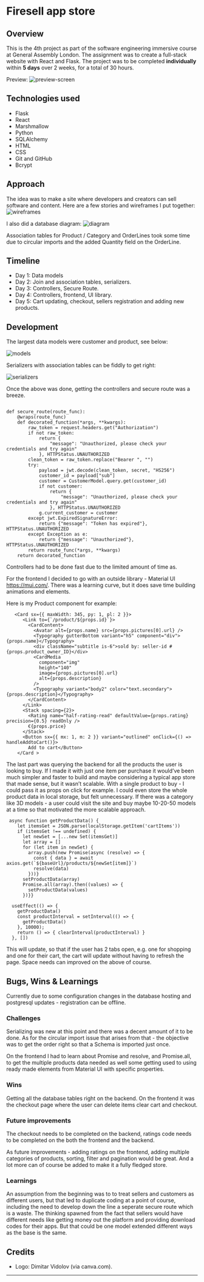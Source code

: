 # Firesell app store

## Overview

This is the 4th project as part of the software engineering immersive course at General Assembly London.
The assignment was to create a full-stack website with React and Flask.
The project was to be completed **individually** within **5 days** over 2 weeks, for a total of 30 hours.

Preview: ![preview-screen](./readme_assets/preview-screen.png)
## Technologies used 

- Flask
- React
- Marshmallow
- Python
- SQLAlchemy
- HTML
- CSS
- Git and GitHub
- Bcrypt

## Approach

The idea was to make a site where developers and creators can sell software and content. Here are a few stories and wireframes I put together: 
![wireframes](./readme_assets/wireframing.png)

I also did a database diagram:
![diagram](./readme_assets/D-diagram.png)

Association tables for Product / Category and OrderLines took some time due to circular imports and the added Quantity field on the OrderLine. 

## Timeline
- Day 1: Data models
- Day 2: Join and association tables, serializers.
- Day 3: Controllers, Secure Route.
- Day 4: Controllers, frontend, UI library.
- Day 5: Cart updating, checkout, sellers registration and adding new products.


## Development

The largest data models were customer and product, see below:

![models](./readme_assets/models.png)

Serializers with association tables can be fiddly to get right:

![serializers](./readme_assets/serializers.png)


Once the above was done, getting the controllers and secure route was a breeze.

```

def secure_route(route_func):
    @wraps(route_func)
    def decorated_function(*args, **kwargs):
        raw_token = request.headers.get("Authorization")
        if not raw_token:
            return {
                "message": "Unauthorized, please check your credentials and try again"
            }, HTTPStatus.UNAUTHORIZED
        clean_token = raw_token.replace("Bearer ", "")
        try:
            payload = jwt.decode(clean_token, secret, "HS256")
            customer_id = payload["sub"]
            customer = CustomerModel.query.get(customer_id)
            if not customer:
                return {
                    "message": "Unauthorized, please check your credentials and try again"
                }, HTTPStatus.UNAUTHORIZED
            g.current_customer = customer
        except jwt.ExpiredSignatureError:
            return {"message": "Token has expired"}, HTTPStatus.UNAUTHORIZED
        except Exception as e:
            return {"message": "Unauthorized"}, HTTPStatus.UNAUTHORIZED
        return route_func(*args, **kwargs)
    return decorated_function
```

Controllers had to be done fast due to the limited amount of time as.


For the frontend I decided to go with an outside library - Material UI  https://mui.com/.
There was a learning curve, but it does save time building animations and elements.


Here is my Product component for example:

```
   <Card sx={{ maxWidth: 345, py: 1, pl: 2 }}>
      <Link to={`/product/${props.id}`}>
        <CardContent>
          <Avatar alt={props.name} src={props.pictures[0].url} />
          <Typography gutterBottom variant="h5" component="div">{props.name}</Typography>
          <div className="subtitle is-6">sold by: seller-id #{props.product_owner_ID}</div>
          <CardMedia
            component="img"
            height="140"
            image={props.pictures[0].url}
            alt={props.description}
          />
          <Typography variant="body2" color="text.secondary">{props.description}</Typography>
        </CardContent>
      </Link>
      <Stack spacing={2}>
        <Rating name="half-rating-read" defaultValue={props.rating} precision={0.5} readOnly />
        €{props.price}
      </Stack>
      <Button sx={{ mx: 1, m: 2 }} variant="outlined" onClick={() => handleAddtoCart()}>
        Add to cart</Button>
    </Card >
```

The last part was querying the backend for all the products the user is looking to buy. If I made it with just one item per purchase it would’ve been much simpler and faster to build and maybe considering a typical app store that made sense, but it wasn’t scalable. With a single product to buy - I could pass it as props on click for example. I could even store the whole product data in local storage, but felt unnecessary. 
If there was a category like 3D models - a user could visit the site and buy maybe 10-20-50 models at a time so that motivated the more scalable approach. 


```
 async function getProductData() {
    let itemsGet = JSON.parse(localStorage.getItem('cartItems'))
    if (itemsGet !== undefined) {
      let newSet = [...new Set(itemsGet)]
      let array = []
      for (let item in newSet) {
        array.push(new Promise(async (resolve) => {
          const { data } = await axios.get(`${baseUrl}/products/${newSet[item]}`)
          resolve(data)
        }))}
      setProductData(array)
      Promise.all(array).then((values) => {
        setProductData(values)
      })}}

  useEffect(() => {
    getProductData()
    const productInterval = setInterval(() => {
      getProductData()
    }, 10000);
    return () => { clearInterval(productInterval) }
  }, [])
```

This will update, so that if the user has 2 tabs open, e.g. one for shopping and one for their cart, the cart will update without having to refresh the page. Space needs can improved on the above of course. 

## Bugs, Wins & Learnings

Currently due to some configuration changes in the database hosting and postgresql updates - registration can be offline.

### Challenges 
Serializing was new at this point and there was a decent amount of it to be done. As for the circular import issue that arises from that - the objective was to get the order right so that a Schema is imported just once. 

On the frontend I had to learn about Promise and resolve, and Promise.all, to get the multiple products data needed as well some getting used to using ready made elements from Material UI with specific properties.

### Wins
Getting all the database tables right on the backend. On the frontend it was the checkout page where the user can delete items clear cart and checkout.

### Future improvements
The checkout needs to be completed on the backend, ratings code needs to be completed on the both the frontend and the backend.

As future improvements - adding ratings on the frontend, adding multiple categories of products, sorting, filter and pagination would be great. And a lot more can of course be added to make it a fully fledged store.

### Learnings
An assumption from the beginning was to to treat sellers and customers as different users, but that led to duplicate coding at a point of course, including the need to develop down the line a seperate secure route which is a waste. The thinking spawned from the fact that sellers would have different needs like getting money out the platform and providing download codes for their apps. But that could be one model extended different ways as the base is the same. 

## Credits
- Logo: Dimitar Vidolov (via canva.com).
--------
